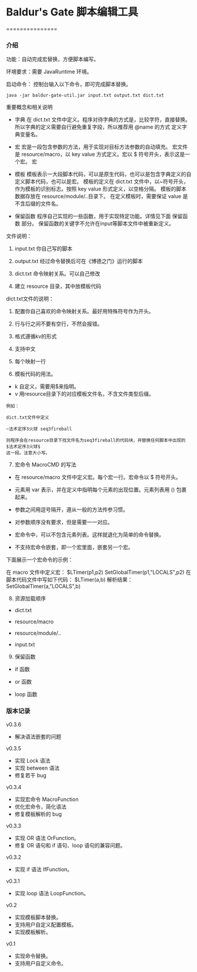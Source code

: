 # Baldur's Gate 脚本编辑工具
===============

### 介绍
功能：自动完成宏替换，方便脚本编写。

环境要求：需要 JavaRuntime 环境。

启动命令：
控制台输入以下命令，即可完成脚本替换。
```
java -jar baldur-gate-util.jar input.txt output.txt dict.txt
```

重要概念和相关说明

- 字典
在 dict.txt 文件中定义。程序对待字典的方式是，比较字符，直接替换。所以字典的定义需要自行避免重复字段，所以推荐用 @name 的方式
定义字典变量名。

- 宏
宏是一段包含参数的方法，用于实现对目标方法参数的自动填充。
宏文件是 resource/macro，以 key value 方式定义。宏以 $ 符号开头，表示这是一个宏。
宏

- 模板
模板表示一大段脚本代码，可以是原生代码，也可以是包含字典定义的自定义脚本代码，也可以是宏。
模板的定义在 dict.txt 文件中，以~符号开头，作为模板的识别标志。按照 key value 形式定义，以空格分隔。
模板的脚本数据存放在 resource/module/..目录下。
在定义模板时，需要保证 value 是不含后缀的文件名。

- 保留函数
程序自己实现的一些函数，用于实现特定功能。详情见下面 保留函数 部分。
保留函数的关键字不允许在input等脚本文件中被重新定义。


文件说明：

1. input.txt 你自己写的脚本

2. output.txt 经过命令替换后可在《博德之门》运行的脚本

3. dict.txt 命令映射关系。可以自己修改

4. 建立 resource 目录，其中放模板代码

dict.txt文件的说明：

1. 配置你自己喜欢的命令映射关系。最好用特殊符号作为开头。

2. 行与行之间不要有空行，不然会报错。

3. 格式遵循kv的形式

4. 支持中文

5. 每个映射一行

6. 模板代码的用法。
- k 自定义，需要用$来指明。
- v 用resource目录下的对应模板文件名，不含文件类型后缀。

```
例如：

dict.txt文件中定义

~法术定序3火球 seq3fireball

则程序会在resource目录下找文件名为seq3fireball的代码块，并替换任何脚本中出现的 $法术定序3火球$
这一段。注意大小写。
```

7. 宏命令 MacroCMD 的写法

- 在 resource/macro 文件中定义宏。每个宏一行。宏命令以 $ 符号开头。

- 元素用 var 表示，并在定义中指明每个元素的出现位置。元素列表用 () 包裹起来。

- 参数之间用逗号隔开，遵从一般的方法传参习惯。

- 对参数顺序没有要求，但是需要一一对应。

- 宏命令中，可以不包含元素列表。这样就退化为简单的命令替换。

- 不支持宏命令嵌套，即一个宏里面，嵌套另一个宏。

下面展示一个宏命令的示例：

在 macro 文件中定义宏：
    $LTimer(p1,p2) SetGlobalTimer(p1,"LOCALS",p2)
在脚本代码文件中写如下代码：
    $LTimer(a,b)
解析结果：
    SetGlobalTimer(a,"LOCALS",b)

8. 资源加载顺序

- dict.txt

- resource/macro

- resource/module/..

- input.txt

9. 保留函数

- if 函数

- or 函数

- loop 函数


### 版本记录

v0.3.6
- 解决语法嵌套的问题

v0.3.5
- 实现 Lock 语法
- 实现 between 语法
- 修复若干 bug

v0.3.4
- 实现宏命令 MacroFunction
- 优化宏命令，简化语法
- 修复模板解析的 bug

v0.3.3
- 实现 OR 语法 OrFunction。
- 修复 OR 语句和 if 语句、loop 语句的兼容问题。

v0.3.2
- 实现 if 语法 IfFunction。

v0.3.1
- 实现 loop 语法 LoopFunction。

v0.2
- 实现模板脚本替换。
- 支持用户自定义配置模板。
- 实现模板解析。

v0.1
- 实现命令替换。
- 支持用户自定义命令。